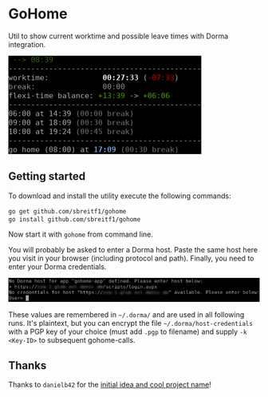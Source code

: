 # GoHome

Util to show current worktime and possible leave times with Dorma integration.

![example view of current worktime](example.png)

## Getting started

To download and install the utility execute the following commands:

```
go get github.com/sbreitf1/gohome
go install github.com/sbreitf1/gohome
```

Now start it with `gohome` from command line.

You will probably be asked to enter a Dorma host. Paste the same host here you visit in your browser (including protocol and path). Finally, you need to enter your Dorma credentials.

![blub](login.png)

These values are remembered in `~/.dorma/` and are used in all following runs. It's plaintext, but you can encrypt the file `~/.dorma/host-credentials` with a PGP key of your choice (must add `.pgp` to filename) and supply `-k <Key-ID>` to subsequent gohome-calls.

## Thanks

Thanks to `danielb42` for the [initial idea and cool project name](https://github.com/danielb42/gohome)!